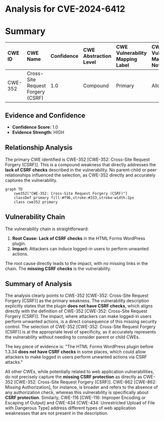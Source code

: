 # Analysis for CVE-2024-6412

# Summary

| CWE ID  | CWE Name                                                                       | Confidence | CWE Abstraction Level | CWE Vulnerability Mapping Label | CWE-Vulnerability Mapping Notes |
| :-------- | :----------------------------------------------------------------------------- | :--------- | :---------------------- | :-------------------------------- | :------------------------------ |
| CWE-352 | Cross-Site Request Forgery (CSRF)                                              | 1.0        | Compound                | Primary                           | Allowed                         |

## Evidence and Confidence

*   **Confidence Score:** 1.0
*   **Evidence Strength:** HIGH

## Relationship Analysis

The primary CWE identified is CWE-352 [CWE-352: Cross-Site Request Forgery (CSRF)]. This is a compound weakness that directly addresses the **lack of CSRF checks** described in the vulnerability. No parent-child or peer relationships influenced the selection, as CWE-352 directly and accurately captures the vulnerability.

```mermaid
graph TD
    cwe352["CWE-352: Cross-Site Request Forgery (CSRF)"]
    classDef primary fill:#f96,stroke:#333,stroke-width:2px
    class cwe352 primary
```

## Vulnerability Chain

The vulnerability chain is straightforward:
1.  **Root Cause:** **Lack of CSRF checks** in the HTML Forms WordPress plugin.
2.  **Impact:** Attackers can induce logged-in users to perform unwanted actions.

The root cause directly leads to the impact, with no missing links in the chain. The **missing CSRF checks** is the vulnerability.

## Summary of Analysis

The analysis clearly points to CWE-352 [CWE-352: Cross-Site Request Forgery (CSRF)] as the primary weakness. The vulnerability description explicitly states that the plugin **does not have CSRF checks**, which aligns directly with the definition of CWE-352 [CWE-352: Cross-Site Request Forgery (CSRF)]. The impact, where attackers can make logged-in users perform unwanted actions, is a direct consequence of this missing security control. The selection of CWE-352 [CWE-352: Cross-Site Request Forgery (CSRF)] is at the appropriate level of specificity, as it accurately represents the vulnerability without needing to consider parent or child CWEs.

The key piece of evidence is: "The HTML Forms WordPress plugin before 1.3.34 **does not have CSRF checks** in some places, which could allow attackers to make logged in users perform unwanted actions via CSRF attacks."

All other CWEs, while potentially related to web application vulnerabilities, do not precisely capture the **missing CSRF protection** as directly as CWE-352 [CWE-352: Cross-Site Request Forgery (CSRF)]. CWE-862 [CWE-862: Missing Authorization], for instance, is broader and refers to the absence of any authorization check, whereas this vulnerability is specifically about **CSRF protection**. Similarly, CWE-116 [CWE-116: Improper Encoding or Escaping of Output] and CWE-434 [CWE-434: Unrestricted Upload of File with Dangerous Type] address different types of web application weaknesses that are not present in the description.